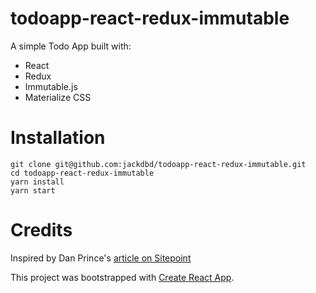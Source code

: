 # todoapp-react-redux-immutable

A simple Todo App built with:

- React
- Redux
- Immutable.js
- Materialize CSS


# Installation

```
git clone git@github.com:jackdbd/todoapp-react-redux-immutable.git
cd todoapp-react-redux-immutable
yarn install
yarn start
```


# Credits

Inspired by Dan Prince's [article on Sitepoint](https://www.sitepoint.com/how-to-build-a-todo-app-using-react-redux-and-immutable-js/)

This project was bootstrapped with [Create React App](https://github.com/facebookincubator/create-react-app).
